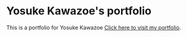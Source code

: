 # Yosuke Kawazoe's portfolio

This is a portfolio for Yosuke Kawazoe 
<a href="https://yosukeportfolio-yvzmajnybrzah58vzoxkmx.streamlit.app/" target="_blank">Click here to visit my portfolio</a>.


